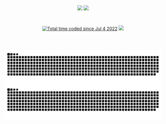  <div>
 <br>
  <p align="center">
        <img height="160em" src= "https://github-readme-stats.zohan.tech/api?username=joaostavares&count_private=true&show_icons=true&theme=aura"/>
        <img height="160em" src= "https://github-readme-stats.zohan.tech/api/top-langs/?username=joaostavares&count_private=true&layout=compact&show_icons&theme=aura"/>
  </p>
 <br>
  <p align="center">
  <a href="https://wakatime.com/@bef3a467-20be-472d-9d59-5c4f6679d19f"><img src="https://wakatime.com/badge/user/bef3a467-20be-472d-9d59-5c4f6679d19f.svg?style=for-the-badge" alt="Total time coded since Jul 4 2022" /></a>
  <img src= "https://komarev.com/ghpvc/?username=joaostavares&style=for-the-badge&color=268F77">
  
  
  </div>
  
##
  
  <br>
  <div align="center">
  
   ![Dark Mode Grid Snake](https://raw.githubusercontent.com/joaostavares/joaostavares/output/github-contribution-grid-snake.svg#gh-dark-mode-only)
   ![White mode grid snake](https://raw.githubusercontent.com/joaostavares/joaostavares/output/github-contribution-grid-snake-dark.svg#gh-light-mode-only)
  
</div>
